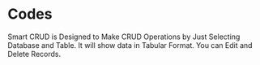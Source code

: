 # Codes
Smart CRUD is Designed to Make CRUD Operations by Just Selecting Database and Table. It will show data in Tabular Format. You can Edit and Delete Records.
